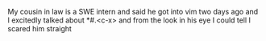 My cousin in law is a SWE intern and said he got into vim two days ago and I excitedly talked about *#.&lt;c-x&gt; and from the look in his eye I could tell I scared him straight

